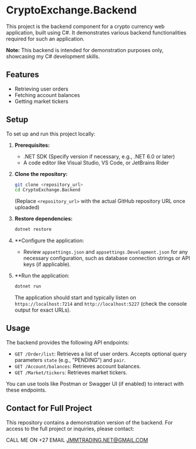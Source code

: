 # CryptoExchange.Backend

This project is the backend component for a crypto currency web application, built using C#. It demonstrates various backend functionalities required for such an application.

**Note:** This backend is intended for demonstration purposes only, showcasing my C# development skills.

## Features

*   Retrieving user orders
*   Fetching account balances
*   Getting market tickers

## Setup

To set up and run this project locally:

1.  **Prerequisites:**
    *   .NET SDK (Specify version if necessary, e.g., .NET 6.0 or later)
    *   A code editor like Visual Studio, VS Code, or JetBrains Rider

2.  **Clone the repository:**
    ```bash
    git clone <repository_url>
    cd CryptoExchange.Backend
    ```
    (Replace `<repository_url>` with the actual GitHub repository URL once uploaded)

3.  **Restore dependencies:**
    ```bash
    dotnet restore
    ```

4.  **Configure the application:
    *   Review `appsettings.json` and `appsettings.Development.json` for any necessary configuration, such as database connection strings or API keys (if applicable).

5.  **Run the application:
    ```bash
    dotnet run
    ```
    The application should start and typically listen on `https://localhost:7214` and `http://localhost:5227` (check the console output for exact URLs).

## Usage

The backend provides the following API endpoints:

*   `GET /Order/list`: Retrieves a list of user orders. Accepts optional query parameters `state` (e.g., "PENDING") and `pair`.
*   `GET /Account/balances`: Retrieves account balances.
*   `GET /Market/tickers`: Retrieves market tickers.

You can use tools like Postman or Swagger UI (if enabled) to interact with these endpoints.

## Contact for Full Project

This repository contains a demonstration version of the backend. For access to the full project or inquiries, please contact:

CALL ME ON +27 
EMAIL JMMTRADING.NET@GMAIL.COM 

 